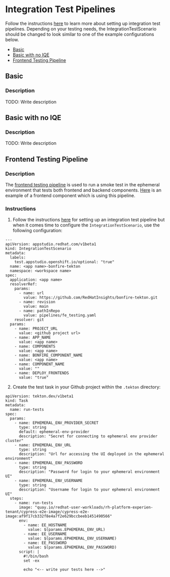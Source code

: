 # Integration Test Pipelines

Follow the instructions [here](https://github.com/RedHatInsights/bonfire-tekton?tab=readme-ov-file#add-the-integration-test-scenario-to-your-application) to learn more about setting up integration test pipelines. Depending on your testing needs, the IntegrationTestScenario should be changed to look similar to one of the example configurations below.

- [Basic](#basic)
- [Basic with no IQE](#basic-with-no-iqe)
- [Frontend Testing Pipeline](#frontend-testing-pipeline) 

## Basic

### Description

TODO: Write description


## Basic with no IQE

### Description

TODO: Write description


## Frontend Testing Pipeline

### Description

The [frontend testing pipeline](fe_testing.yaml) is used to run a smoke test in the ephemeral environment that tests both frontend and backend components. [Here](https://github.com/RedHatInsights/insights-chrome/tree/master/.tekton/run-tests-tasks.yml) is an example of a frontend component which is using this pipeline.

### Instructions

1. Follow the instructions [here](https://github.com/RedHatInsights/bonfire-tekton/blob/main/README.md#add-the-integration-test-scenario-to-your-application) for setting up an integration test pipeline but when it comes time to configure the `IntegrationTestScenario`, use the following configuration:

```
---
apiVersion: appstudio.redhat.com/v1beta1
kind: IntegrationTestScenario
metadata:
  labels:
    test.appstudio.openshift.io/optional: "true"
  name: <app name>-bonfire-tekton
  namespace: <workspace name> 
spec:
  application: <app name> 
  resolverRef:
    params:
      - name: url
        value: https://github.com/RedHatInsights/bonfire-tekton.git
      - name: revision
        value: main
      - name: pathInRepo
        value: pipelines/fe_testing.yaml
    resolver: git
  params:
    - name: PROJECT_URL
      value: <github project url> 
    - name: APP_NAME
      value: <app name> 
    - name: COMPONENTS
      value: <app name> 
    - name: BONFIRE_COMPONENT_NAME
      value: <app name> 
    - name: COMPONENT_NAME
      value: ""
    - name: DEPLOY_FRONTENDS
      value: "true"
```

2. Create the test task in your Github project within the `.tekton` directory:

```
apiVersion: tekton.dev/v1beta1
kind: Task
metadata:
  name: run-tests
spec:
  params:
    - name: EPHEMERAL_ENV_PROVIDER_SECRET
      type: string
      default: ephemeral-env-provider
      description: "Secret for connecting to ephemeral env provider cluster"
    - name: EPHEMERAL_ENV_URL
      type: string
      description: "Url for accessing the UI deployed in the ephemeral environment"
    - name: EPHEMERAL_ENV_PASSWORD
      type: string
      description: "Password for login to your ephemeral environment UI"
    - name: EPHEMERAL_ENV_USERNAME
      type: string
      description: "Username for login to your ephemeral environment UI"
  steps:
    - name: run-tests
      image: "quay.io/redhat-user-workloads/rh-platform-experien-tenant/cypress-e2e-image/cypress-e2e-image:af9f17cb332f8e4a7f2e629bccbeeb1451490566"
      env:
        - name: EE_HOSTNAME
          value: $(params.EPHEMERAL_ENV_URL)
        - name: EE_USERNAME
          value: $(params.EPHEMERAL_ENV_USERNAME)
        - name: EE_PASSWORD
          value: $(params.EPHEMERAL_ENV_PASSWORD)
      script: |
        #!/bin/bash
        set -ex
        
        echo "<-- write your tests here -->"
```

